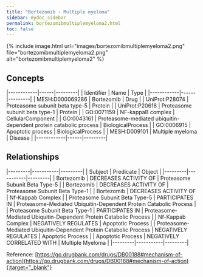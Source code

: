 ```yaml
---
title: "Bortezomib - Multiple myeloma"
sidebar: mydoc_sidebar
permalink: bortezomibmultiplemyeloma2.html
toc: false 
---
```


{% include image.html url="images/bortezomibmultiplemyeloma2.png" file="bortezomibmultiplemyeloma2.png" alt="bortezomibmultiplemyeloma2" %}

## Concepts

|------------|------|---------|
| Identifier | Name | Type    |
|------------|------|---------|
| MESH:D000069286 | Bortezomib | Drug |
| UniProt:P28074 | Proteasome subunit beta type-5 | Protein |
| UniProt:P20618 | Proteasome subunit beta type-1 | Protein |
| GO:0071159 | NF-kappaB complex | CellularComponent |
| GO:0043161 | Proteasome-mediated ubiquitin-dependent protein catabolic process | BiologicalProcess |
| GO:0006915 | Apoptotic process | BiologicalProcess |
| MESH:D009101 | Multiple myeloma | Disease |
|------------|------|---------|

## Relationships

|---------|-----------|---------|
| Subject | Predicate | Object  |
|---------|-----------|---------|
| Bortezomib | DECREASES ACTIVITY OF | Proteasome Subunit Beta Type-5 |
| Bortezomib | DECREASES ACTIVITY OF | Proteasome Subunit Beta Type-1 |
| Bortezomib | DECREASES ACTIVITY OF | Nf-Kappab Complex |
| Proteasome Subunit Beta Type-5 | PARTICIPATES IN | Proteasome-Mediated Ubiquitin-Dependent Protein Catabolic Process |
| Proteasome Subunit Beta Type-1 | PARTICIPATES IN | Proteasome-Mediated Ubiquitin-Dependent Protein Catabolic Process |
| Nf-Kappab Complex | NEGATIVELY REGULATES | Apoptotic Process |
| Proteasome-Mediated Ubiquitin-Dependent Protein Catabolic Process | NEGATIVELY REGULATES | Apoptotic Process |
| Apoptotic Process | NEGATIVELY CORRELATED WITH | Multiple Myeloma |
|---------|-----------|---------|

Reference: [https://go.drugbank.com/drugs/DB00188#mechanism-of-action](https://go.drugbank.com/drugs/DB00188#mechanism-of-action){:target="_blank"}